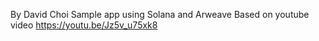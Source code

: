 By David Choi
Sample app using Solana and Arweave
Based on youtube video https://youtu.be/Jz5v_u75xk8
